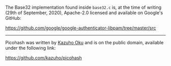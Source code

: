 The Base32 implementation found inside `base32.c` is, at the time of writing (29th of September, 2020), Apache-2.0 licensed and available on 
Google's GitHub:

https://github.com/google/google-authenticator-libpam/tree/master/src

---

Picohash was written by [Kazuho Oku](https://github.com/kazuho) and is on the public domain, available under the following link:

https://github.com/kazuho/picohash

